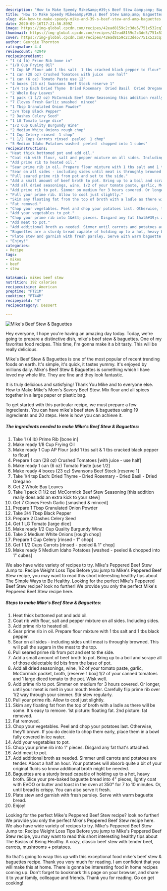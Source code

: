 ```yaml
---
description: "How to Make Speedy Mike&amp;#39;s Beef Stew &amp;amp; Baguettes"
title: "How to Make Speedy Mike&amp;#39;s Beef Stew &amp;amp; Baguettes"
slug: 494-how-to-make-speedy-mike-and-39-s-beef-stew-and-amp-baguettes
date: 2020-09-16T17:21:56.899Z
image: https://img-global.cpcdn.com/recipes/42ead8159c2c3de5/751x532cq70/mikes-beef-stew-baguettes-recipe-main-photo.jpg
thumbnail: https://img-global.cpcdn.com/recipes/42ead8159c2c3de5/751x532cq70/mikes-beef-stew-baguettes-recipe-main-photo.jpg
cover: https://img-global.cpcdn.com/recipes/42ead8159c2c3de5/751x532cq70/mikes-beef-stew-baguettes-recipe-main-photo.jpg
author: Georgie Thornton
ratingvalue: 4.4
reviewcount: 42949
recipeingredient:
- "1 (4 lb) Prime Rib bone in"
- "1/8 Cup Frying Oil"
- "1 Cup AP Flour add 1 tbs salt  1 tbs cracked black pepper to flour"
- "1 can (28 oz) Crushed Tomatoes with juice  use half"
- "1 can (6 oz) Tomato Paste use 12"
- "4 boxes (23 oz) Swansons Beef Stock reserve 1"
- "1/4 tsp Each Dried Thyme  Dried Rosemary  Dried Basil  Dried Oregano"
- "2 Whole Bay Leaves"
- "1 pack (1 1/2 oz) McCormick Beef Stew Seasoning this addition really does add an extra kick to your stew"
- "7 Cloves Fresh Garlic smashed  minced"
- "1 Tbsp Granulated Onion Powder"
- "3/4 Tbsp Black Pepper"
- "2 Dashes Celery Seed"
- "1 LG Tomato large dice"
- "1/2 Cup Quality Burgundy Wine"
- "2 Medium White Onions rough chop"
- "1 Cup Celery rinsed  1 chop"
- "1 1/2 Cups Carrots rinsed  peeled  1 chop"
- "5 Medium Idaho Potatoes washed  peeled  chopped into 1 cubes"
recipeinstructions:
- "Heat thick bottomed pot and add oil."
- "Coat rib with flour, salt and pepper mixture on all sides. Including sides."
- "Add prime rib to heated oil."
- "Sear prime rib in oil. Prepare flour mixture with 1 tbs salt and 1 tbs black pepper."
- "Sear on all sides - including sides until meat is throughly browned. This will pull the sugars in the meat to the top."
- "Pull seared prime rib from pot and set to the side."
- "Add a small amount of beef broth to pot. Bring up to a boil and scrape all of those delectable tid bits from the base of pot."
- "Add all dried seasonings, wine, 1/2 of your tomato paste, garlic, McCormick packet, broth, [reserve 1 box] 1/2 of your canned tomatoes and 1 large diced tomato to the pot. Wisk well."
- "Add prime rib to pot. Simmer on medium for 3 hours covered. Or longer, until your meat is melt in your mouth tender. Carefully flip prime rib over 1/2 way through your simmer. Stir stew regularly."
- "Pull your prime rib. Allow to cool just slightly."
- "Skim any floating fat from the top of broth with a ladle as there will be some. It&#39;s easy to remove. 1st picture: floating fat. 2nd picture: fat removed."
- "Fat removed."
- "Chop your vegetables. Peel and chop your potatoes last. Otherwise, they&#39;ll brown. If you do decide to chop them early, place them in a bowl fully covered in ice water."
- "Add your vegetables to pot."
- "Chop your prime rib into 1&#34; pieces. Disgard any fat that&#39;s attached."
- "Add meat to pot."
- "Add additional broth as needed. Simmer until carrots and potatoes are tender. About a half an hour. Your potatoes will absorb quite a bit of your original fluids so know additional broth might be needed."
- "Baguettes are a sturdy bread capable of holding up to a hot, heavy broth. Slice your pre-baked baguette bread into 4&#34; pieces, lightly coat with EVOO or butter and toast in the oven at 350° for 7 to 10 minutes. Or, until bread is crispy. You can also serve it fresh."
- "Plate stew and garnish with fresh parsley. Serve with warm baguette bread."
- "Enjoy!"
categories:
- Recipe
tags:
- mikes
- beef
- stew

katakunci: mikes beef stew 
nutrition: 192 calories
recipecuisine: American
preptime: "PT21M"
cooktime: "PT44M"
recipeyield: "4"
recipecategory: Dessert

---
```



![Mike&#39;s Beef Stew &amp; Baguettes](https://img-global.cpcdn.com/recipes/42ead8159c2c3de5/751x532cq70/mikes-beef-stew-baguettes-recipe-main-photo.jpg)

Hey everyone, I hope you're having an amazing day today. Today, we're going to prepare a distinctive dish, mike&#39;s beef stew &amp; baguettes. One of my favorites food recipes. This time, I'm gonna make it a bit tasty. This will be really delicious.

Mike&#39;s Beef Stew &amp; Baguettes is one of the most popular of recent trending foods on earth. It's simple, it's quick, it tastes yummy. It's enjoyed by millions daily. Mike&#39;s Beef Stew &amp; Baguettes is something which I have loved my whole life. They are fine and they look fantastic.

It is truly delicious and satisfying! Thank You Mike and to everyone else. How to Make Mike&#39;s Mom&#39;s Savory Beef Stew. Mix flour and all spices together in a large paper or plastic bag.


To get started with this particular recipe, we must prepare a few ingredients. You can have mike&#39;s beef stew &amp; baguettes using 19 ingredients and 20 steps. Here is how you can achieve it.

<!--inarticleads1-->

##### The ingredients needed to make Mike&#39;s Beef Stew &amp; Baguettes:

1. Take 1 (4 lb) Prime Rib [bone in]
1. Make ready 1/8 Cup Frying Oil
1. Make ready 1 Cup AP Flour [add 1 tbs salt &amp; 1 tbs cracked black pepper to flour]
1. Prepare 1 can (28 oz) Crushed Tomatoes [with juice - use half]
1. Make ready 1 can (6 oz) Tomato Paste [use 1/2]
1. Make ready 4 boxes (23 oz) Swansons Beef Stock [reserve 1]
1. Take 1/4 tsp Each: Dried Thyme - Dried Rosemary - Dried Basil - Dried Oregano
1. Get 2 Whole Bay Leaves
1. Take 1 pack (1 1/2 oz) McCormick Beef Stew Seasoning [this addition really does add an extra kick to your stew]
1. Get 7 Cloves Fresh Garlic [smashed &amp; minced]
1. Prepare 1 Tbsp Granulated Onion Powder
1. Take 3/4 Tbsp Black Pepper
1. Prepare 2 Dashes Celery Seed
1. Get 1 LG Tomato [large dice]
1. Make ready 1/2 Cup Quality Burgundy Wine
1. Take 2 Medium White Onions [rough chop]
1. Prepare 1 Cup Celery [rinsed - 1&#34; chop]
1. Get 1 1/2 Cups Carrots [rinsed - peeled &amp; 1&#34; chop]
1. Make ready 5 Medium Idaho Potatoes [washed - peeled &amp; chopped into 1&#34; cubes]


We also have wide variety of recipes to try. Mike&#39;s Peppered Beef Stew Jump to: Recipe Weight Loss Tips Before you jump to Mike&#39;s Peppered Beef Stew recipe, you may want to read this short interesting healthy tips about The Simple Ways to Be Healthy. Looking for the perfect Mike&#39;s Peppered Beef Stew recipe? look no further! We provide you only the perfect Mike&#39;s Peppered Beef Stew recipe here. 

<!--inarticleads2-->

##### Steps to make Mike&#39;s Beef Stew &amp; Baguettes:

1. Heat thick bottomed pot and add oil.
1. Coat rib with flour, salt and pepper mixture on all sides. Including sides.
1. Add prime rib to heated oil.
1. Sear prime rib in oil. Prepare flour mixture with 1 tbs salt and 1 tbs black pepper.
1. Sear on all sides - including sides until meat is throughly browned. This will pull the sugars in the meat to the top.
1. Pull seared prime rib from pot and set to the side.
1. Add a small amount of beef broth to pot. Bring up to a boil and scrape all of those delectable tid bits from the base of pot.
1. Add all dried seasonings, wine, 1/2 of your tomato paste, garlic, McCormick packet, broth, [reserve 1 box] 1/2 of your canned tomatoes and 1 large diced tomato to the pot. Wisk well.
1. Add prime rib to pot. Simmer on medium for 3 hours covered. Or longer, until your meat is melt in your mouth tender. Carefully flip prime rib over 1/2 way through your simmer. Stir stew regularly.
1. Pull your prime rib. Allow to cool just slightly.
1. Skim any floating fat from the top of broth with a ladle as there will be some. It&#39;s easy to remove. 1st picture: floating fat. 2nd picture: fat removed.
1. Fat removed.
1. Chop your vegetables. Peel and chop your potatoes last. Otherwise, they&#39;ll brown. If you do decide to chop them early, place them in a bowl fully covered in ice water.
1. Add your vegetables to pot.
1. Chop your prime rib into 1&#34; pieces. Disgard any fat that&#39;s attached.
1. Add meat to pot.
1. Add additional broth as needed. Simmer until carrots and potatoes are tender. About a half an hour. Your potatoes will absorb quite a bit of your original fluids so know additional broth might be needed.
1. Baguettes are a sturdy bread capable of holding up to a hot, heavy broth. Slice your pre-baked baguette bread into 4&#34; pieces, lightly coat with EVOO or butter and toast in the oven at 350° for 7 to 10 minutes. Or, until bread is crispy. You can also serve it fresh.
1. Plate stew and garnish with fresh parsley. Serve with warm baguette bread.
1. Enjoy!


Looking for the perfect Mike&#39;s Peppered Beef Stew recipe? look no further! We provide you only the perfect Mike&#39;s Peppered Beef Stew recipe here. We also have wide variety of recipes to try. Mike&#39;s Peppered Beef Stew Jump to: Recipe Weight Loss Tips Before you jump to Mike&#39;s Peppered Beef Stew recipe, you may want to read this short interesting healthy tips about The Basics of Being Healthy. A cozy, classic beef stew with tender beef, carrots, mushrooms + potatoes. 

So that's going to wrap this up with this exceptional food mike&#39;s beef stew &amp; baguettes recipe. Thank you very much for reading. I am confident that you will make this at home. There is gonna be interesting food in home recipes coming up. Don't forget to bookmark this page on your browser, and share it to your family, colleague and friends. Thank you for reading. Go on get cooking!
